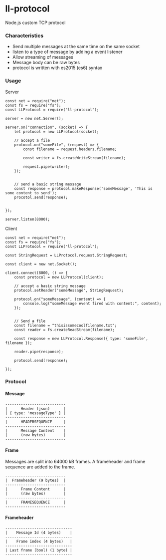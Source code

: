 # ll-protocol
Node.js custom TCP protocol

### Characteristics
- Send multiple messages at the same time on the same socket
- listen to a type of message by adding a event listener
- Allow streaming of messages
- Message body can be raw bytes
- protocol is written with es2015 (es6) syntax

### Usage
	
Server

	const net = require("net");
	const fs = require("fs");
	const LLProtocol = require("ll-protocol");

    server = new net.Server();

    server.on("connection", (socket) => {
        let protocol = new LLProtocol(socket);

        // accept a file
        protocol.on("someFile", (request) => {
        	const filename = request.headers.filename;

        	const writer = fs.createWriteStream(filename);

        	request.pipe(writer);
        });


        // send a basic string message
        const response = protocol.makeResponse('someMessage', 'This is some content to send');
        procotol.send(response);


    });

    server.listen(8000);

Client

	const net = require("net");
	const fs = require("fs");
	const LLProtocol = require("ll-protocol");

	const StringRequest = LLProtocol.request.StringRequest;

    const client = new net.Socket();

    client.connect(8000, () => {
        const protocol = new LLProtocol(client);

        // accept a basic string message
        protocol.setReader('someMessage', StringRequest);

        protocol.on("someMessage", (content) => {
        	console.log("someMessage event fired with content:", content);
        });


        // Send a file
        const filename = "thisissomecoolfilename.txt";
        const reader = fs.createReadStream(filename);

        const response = new LLProtocol.Response({ type: 'someFile', filename });

        reader.pipe(response);

        protocol.send(response);

    });

### Protocol

#### Message

	---------------------------
	|      Header (json)      |
	| { type: 'messageType' } |
	---------------------------
	|      HEADERSEQUENCE     |
	---------------------------
	|      Message Content    |
	|      (raw bytes)        |
	---------------------------

#### Frame
Messages are split into 64000 kB frames.
A frameheader and frame sequence are added to the frame.

	---------------------------
	|  Frameheader (9 bytes)  |
	---------------------------
	|      Frame Content      |
	|      (raw bytes)        |
	---------------------------
	|      FRAMESEQUENCE      |
	---------------------------

#### Frameheader

	------------------------------
	|    Message Id (4 bytes)    |
	------------------------------
	|    Frame index (4 bytes)   |
	------------------------------
	| Last frame (bool) (1 byte) |
	------------------------------